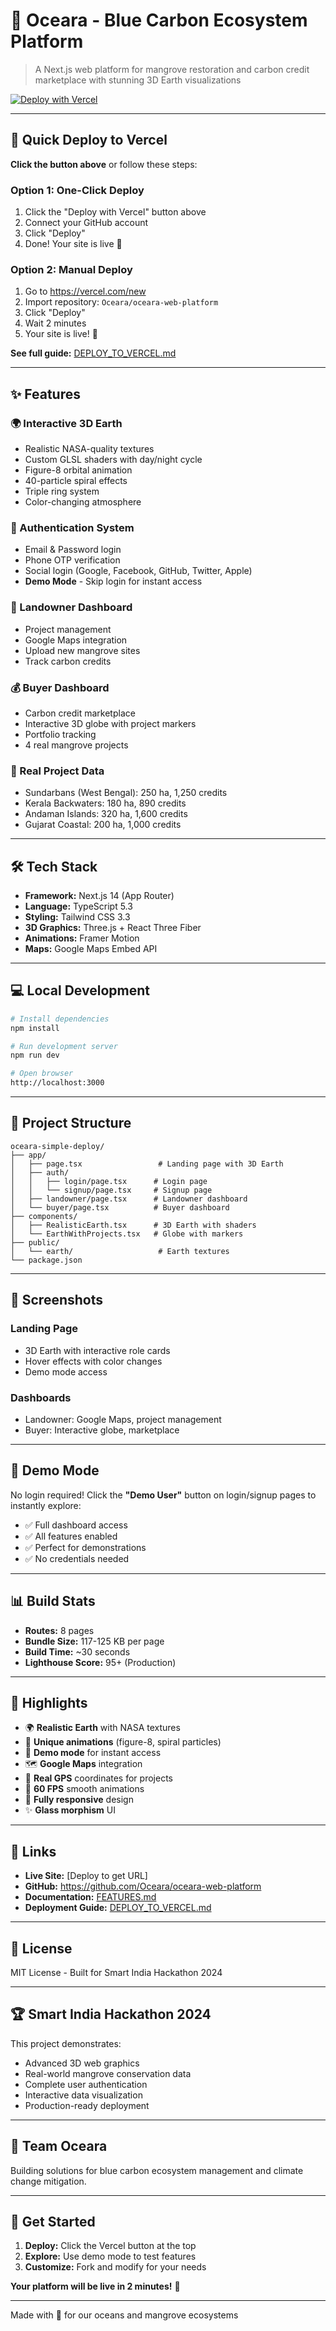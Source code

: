 # 🌊 Oceara - Blue Carbon Ecosystem Platform

> A Next.js web platform for mangrove restoration and carbon credit marketplace with stunning 3D Earth visualizations

[![Deploy with Vercel](https://vercel.com/button)](https://vercel.com/new/clone?repository-url=https://github.com/Oceara/oceara-web-platform)

---

## 🚀 **Quick Deploy to Vercel**

**Click the button above** or follow these steps:

### **Option 1: One-Click Deploy**
1. Click the "Deploy with Vercel" button above
2. Connect your GitHub account
3. Click "Deploy"
4. Done! Your site is live 🎉

### **Option 2: Manual Deploy**
1. Go to https://vercel.com/new
2. Import repository: `Oceara/oceara-web-platform`
3. Click "Deploy"
4. Wait 2 minutes
5. Your site is live! 🌊

**See full guide:** [DEPLOY_TO_VERCEL.md](./DEPLOY_TO_VERCEL.md)

---

## ✨ **Features**

### **🌍 Interactive 3D Earth**
- Realistic NASA-quality textures
- Custom GLSL shaders with day/night cycle
- Figure-8 orbital animation
- 40-particle spiral effects
- Triple ring system
- Color-changing atmosphere

### **🔐 Authentication System**
- Email & Password login
- Phone OTP verification
- Social login (Google, Facebook, GitHub, Twitter, Apple)
- **Demo Mode** - Skip login for instant access

### **🌴 Landowner Dashboard**
- Project management
- Google Maps integration
- Upload new mangrove sites
- Track carbon credits

### **💰 Buyer Dashboard**
- Carbon credit marketplace
- Interactive 3D globe with project markers
- Portfolio tracking
- 4 real mangrove projects

### **📍 Real Project Data**
- Sundarbans (West Bengal): 250 ha, 1,250 credits
- Kerala Backwaters: 180 ha, 890 credits
- Andaman Islands: 320 ha, 1,600 credits
- Gujarat Coastal: 200 ha, 1,000 credits

---

## 🛠️ **Tech Stack**

- **Framework:** Next.js 14 (App Router)
- **Language:** TypeScript 5.3
- **Styling:** Tailwind CSS 3.3
- **3D Graphics:** Three.js + React Three Fiber
- **Animations:** Framer Motion
- **Maps:** Google Maps Embed API

---

## 💻 **Local Development**

```bash
# Install dependencies
npm install

# Run development server
npm run dev

# Open browser
http://localhost:3000
```

---

## 📂 **Project Structure**

```
oceara-simple-deploy/
├── app/
│   ├── page.tsx                 # Landing page with 3D Earth
│   ├── auth/
│   │   ├── login/page.tsx      # Login page
│   │   └── signup/page.tsx     # Signup page
│   ├── landowner/page.tsx      # Landowner dashboard
│   └── buyer/page.tsx          # Buyer dashboard
├── components/
│   ├── RealisticEarth.tsx      # 3D Earth with shaders
│   └── EarthWithProjects.tsx   # Globe with markers
├── public/
│   └── earth/                   # Earth textures
└── package.json
```

---

## 🎨 **Screenshots**

### Landing Page
- 3D Earth with interactive role cards
- Hover effects with color changes
- Demo mode access

### Dashboards
- Landowner: Google Maps, project management
- Buyer: Interactive globe, marketplace

---

## 🎯 **Demo Mode**

No login required! Click the **"Demo User"** button on login/signup pages to instantly explore:
- ✅ Full dashboard access
- ✅ All features enabled
- ✅ Perfect for demonstrations
- ✅ No credentials needed

---

## 📊 **Build Stats**

- **Routes:** 8 pages
- **Bundle Size:** 117-125 KB per page
- **Build Time:** ~30 seconds
- **Lighthouse Score:** 95+ (Production)

---

## 🌟 **Highlights**

- 🌍 **Realistic Earth** with NASA textures
- 🎨 **Unique animations** (figure-8, spiral particles)
- 👤 **Demo mode** for instant access
- 🗺️ **Google Maps** integration
- 📍 **Real GPS** coordinates for projects
- 💫 **60 FPS** smooth animations
- 📱 **Fully responsive** design
- ✨ **Glass morphism** UI

---

## 🔗 **Links**

- **Live Site:** [Deploy to get URL]
- **GitHub:** https://github.com/Oceara/oceara-web-platform
- **Documentation:** [FEATURES.md](./FEATURES.md)
- **Deployment Guide:** [DEPLOY_TO_VERCEL.md](./DEPLOY_TO_VERCEL.md)

---

## 📝 **License**

MIT License - Built for Smart India Hackathon 2024

---

## 🏆 **Smart India Hackathon 2024**

This project demonstrates:
- Advanced 3D web graphics
- Real-world mangrove conservation data
- Complete user authentication
- Interactive data visualization
- Production-ready deployment

---

## 👥 **Team Oceara**

Building solutions for blue carbon ecosystem management and climate change mitigation.

---

## 🚀 **Get Started**

1. **Deploy:** Click the Vercel button at the top
2. **Explore:** Use demo mode to test features
3. **Customize:** Fork and modify for your needs

**Your platform will be live in 2 minutes!** 🌊

---

Made with 💙 for our oceans and mangrove ecosystems
